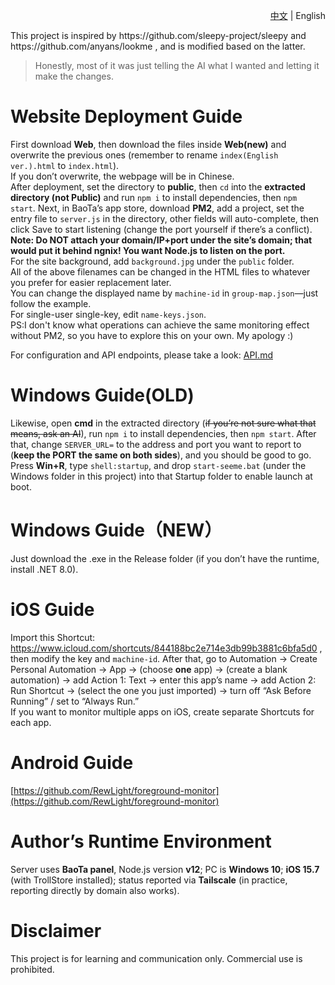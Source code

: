 <p align="right"><a href="./README.md">中文</a> | English</p>
This project is inspired by https://github.com/sleepy-project/sleepy and https://github.com/anyans/lookme , and is modified based on the latter.<br>

> Honestly, most of it was just telling the AI what I wanted and letting it make the changes.<br>

# Website Deployment Guide<br>

First download **Web**, then download the files inside **Web(new)** and overwrite the previous ones (remember to rename `index(English ver.).html` to `index.html`).<br>
If you don’t overwrite, the webpage will be in Chinese.<br>
After deployment, set the directory to **public**, then `cd` into the **extracted directory (not Public)** and run `npm i` to install dependencies, then `npm start`. Next, in BaoTa’s app store, download **PM2**, add a project, set the entry file to `server.js` in the directory, other fields will auto-complete, then click Save to start listening (change the port yourself if there’s a conflict).<br>**Note: Do NOT attach your domain/IP+port under the site’s domain; that would put it behind ngnix! You want Node.js to listen on the port.**<br>
For the site background, add `background.jpg` under the `public` folder.<br>
All of the above filenames can be changed in the HTML files to whatever you prefer for easier replacement later.<br>
You can change the displayed name by `machine-id` in `group-map.json`—just follow the example.<br>
For single-user single-key, edit `name-keys.json`.<br>
PS:I don't know what operations can achieve the same monitoring effect without PM2, so you have to explore this on your own. My apology :)<br>

For configuration and API endpoints, please take a look: [API.md](/Web(new)/API.md)

# Windows Guide(OLD)<br>

Likewise, open **cmd** in the extracted directory (~~if you’re not sure what that means, ask an AI~~), run `npm i` to install dependencies, then `npm start`. After that, change `SERVER_URL=` to the address and port you want to report to (**keep the PORT the same on both sides**), and you should be good to go.<br>
Press **Win+R**, type `shell:startup`, and drop `start-seeme.bat` (under the Windows folder in this project) into that Startup folder to enable launch at boot.<br>

# Windows Guide（NEW）<br>
Just download the .exe in the Release folder (if you don’t have the runtime, install .NET 8.0).<br>

# iOS Guide<br>

Import this Shortcut: https://www.icloud.com/shortcuts/844188bc2e714e3db99b3881c6bfa5d0 , then modify the key and `machine-id`. After that, go to Automation → Create Personal Automation → App → (choose **one** app) → (create a blank automation) → add Action 1: Text → enter this app’s name → add Action 2: Run Shortcut → (select the one you just imported) → turn off “Ask Before Running” / set to “Always Run.”<br>
If you want to monitor multiple apps on iOS, create separate Shortcuts for each app.<br>

# Android Guide<br>

[https://github.com/RewLight/foreground-monitor](https://github.com/RewLight/foreground-monitor)

# Author’s Runtime Environment<br>

Server uses **BaoTa panel**, Node.js version **v12**; PC is **Windows 10**; **iOS 15.7** (with TrollStore installed); status reported via **Tailscale** (in practice, reporting directly by domain also works).<br>

# Disclaimer<br>

This project is for learning and communication only. Commercial use is prohibited.

